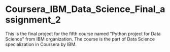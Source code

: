 # Coursera_IBM_Data_Science_Final_assignment_2
This is the final project for the fifth course named "Python project for Data Science" from IBM organization. The course is the part of Data Science specialization in Coursera by IBM.
